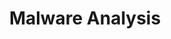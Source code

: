 ---
title: Malware Analysis
image: malware.png

# Badge style
style:
    background: "#2a9d8f"
    color: "#fff"
---